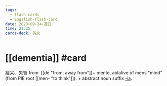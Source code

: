 ```yaml
---
tags:
  - flash-cards
  - Engslish-flash-card
date: 2023-09-24-週日
time: 21:25
cards-deck: 英文
---
```


# [[dementia]] #card 
癡呆、失智
from  [[de "from, away from"]]+ mente, ablative of mens "mind" (from PIE root [[men- "to think"]]). + abstract noun suffix [-ia](https://www.etymonline.com/word/-ia "Etymology, meaning and definition of -ia").
  